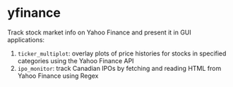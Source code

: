 # yfinance
Track stock market info on Yahoo Finance and present it in GUI applications:
1. `ticker_multiplot`: overlay plots of price histories for stocks in specified categories using the Yahoo Finance API
2. `ipo_monitor`: track Canadian IPOs by fetching and reading HTML from Yahoo Finance using Regex
